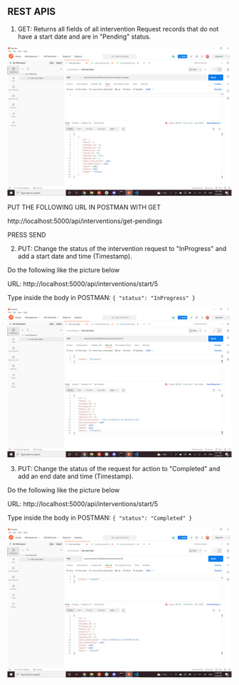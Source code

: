 ## REST APIS

1. GET: Returns all fields of all intervention Request records that do not have a start date and are in "Pending" status.<br>

![alt text](https://github.com/Phanourith/Rocket_Elevators_Foundation_REST_API/blob/main/GET_Method.png)<br>

PUT THE FOLLOWING URL IN POSTMAN WITH GET<br>

http://localhost:5000/api/interventions/get-pendings<br>

PRESS SEND<br>

2. PUT: Change the status of the intervention request to "InProgress" and add a start date and time (Timestamp).<br>

Do the following like the picture below<br>

URL: http://localhost:5000/api/interventions/start/5<br>

Type inside the body in POSTMAN: `{
    "status": "InProgress"
}`

![alt text](https://github.com/Phanourith/Rocket_Elevators_Foundation_REST_API/blob/main/PUT_Method_InProgress.png)<br>

3. PUT: Change the status of the request for action to "Completed" and add an end date and time (Timestamp).<br>

Do the following like the picture below<br>

URL: http://localhost:5000/api/interventions/start/5<br>

Type inside the body in POSTMAN: `{
    "status": "Completed"
}`

![alt text](https://github.com/Phanourith/Rocket_Elevators_Foundation_REST_API/blob/main/PUT_Method_Complete.png)<br>



